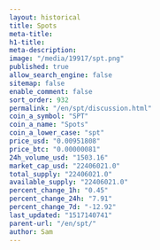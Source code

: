 ```yaml
---
layout: historical
title: Spots
meta-title: 
h1-title: 
meta-description: 
image: "/media/19917/spt.png"
published: true
allow_search_engine: false
sitemap: false
enable_comment: false
sort_order: 932
permalink: "/en/spt/discussion.html"
coin_a_symbol: "SPT"
coin_a_name: "Spots"
coin_a_lower_case: "spt"
price_usd: "0.00951808"
price_btc: "0.00000081"
24h_volume_usd: "1503.16"
market_cap_usd: "22406021.0"
total_supply: "22406021.0"
available_supply: "22406021.0"
percent_change_1h: "0.45"
percent_change_24h: "7.91"
percent_change_7d: "-12.92"
last_updated: "1517140741"
parent-url: "/en/spt/"
author: Sam
---
```


